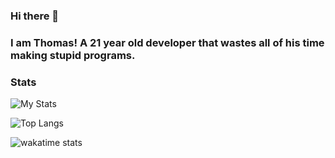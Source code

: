 ### Hi there 👋

### I am Thomas! A 21 year old developer that wastes all of his time making stupid programs.

### Stats
![My Stats](https://github-readme-stats.vercel.app/api?username=ThomasBeHappy)

![Top Langs](https://github-readme-stats.vercel.app/api/top-langs/?username=ThomasBeHappy)

![wakatime stats](https://github-readme-stats.vercel.app/api/wakatime?username=GamingFrame)


